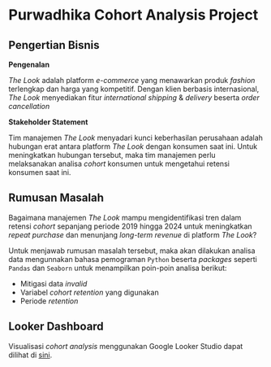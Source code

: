 # Purwadhika Cohort Analysis Project

## Pengertian Bisnis
**Pengenalan**

*The Look* adalah platform *e-commerce* yang menawarkan produk *fashion* terlengkap dan harga yang kompetitif. Dengan klien berbasis internasional, *The Look* menyediakan fitur *international shipping* & *delivery* beserta *order cancellation*

**Stakeholder Statement**

Tim manajemen *The Look* menyadari kunci keberhasilan perusahaan adalah hubungan erat antara platform *The Look* dengan konsumen saat ini. Untuk meningkatkan hubungan tersebut, maka tim manajemen perlu melaksanakan analisa *cohort* konsumen untuk mengetahui retensi konsumen saat ini.

## Rumusan Masalah

Bagaimana manajemen *The Look* mampu mengidentifikasi tren dalam retensi *cohort* sepanjang periode 2019 hingga 2024 untuk meningkatkan *repeat purchase* dan menunjang *long-term revenue* di platform *The Look*?

Untuk menjawab rumusan masalah tersebut, maka akan dilakukan analisa data mengunnakan bahasa pemograman `Python` beserta *packages* seperti `Pandas` dan `Seaborn` untuk menampilkan poin-poin analisa berikut:
- Mitigasi data *invalid*
- Variabel *cohort retention* yang digunakan
- Periode *retention*

## Looker Dashboard
Visualisasi *cohort analysis* menggunakan Google Looker Studio dapat dilihat di [sini](https://lookerstudio.google.com/reporting/029201dc-b5ea-4525-8a6c-e6eb0939abfe).
